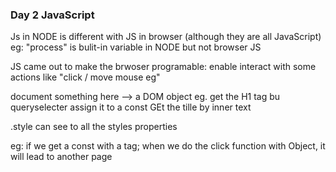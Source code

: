 ### Day 2 JavaScript

Js in NODE is different with JS in browser (although they are all JavaScript)
eg: "process" is bulit-in variable in NODE but not browser JS

JS came out to make the brwoser programable: enable interact with some actions like "click / move mouse eg"

document something here  --> a DOM object
eg. get the H1 tag bu queryselecter 
assign it to a const 
GEt the tille by inner text

.style can see to all the styles properties

eg: if we get a const with a tag; when we do the click function with Object, it will lead to another page